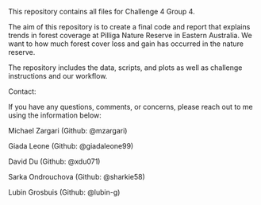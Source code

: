 This repository contains all files for Challenge 4 Group 4.

The aim of this repository is to create a final code and report that explains trends in forest coverage at Pilliga Nature Reserve in Eastern Australia. We want to how much forest cover loss and gain has occurred in the nature reserve.

The repository includes the data, scripts, and plots as well as challenge instructions and our workflow.

Contact:

If you have any questions, comments, or concerns, please reach out to me using the information below:

Michael Zargari       (Github: @mzargari)

Giada Leone           (Github: @giadaleone99)

David Du              (Github: @xdu071)

Sarka Ondrouchova     (Github: @sharkie58)

Lubin Grosbuis        (Github: @lubin-g)